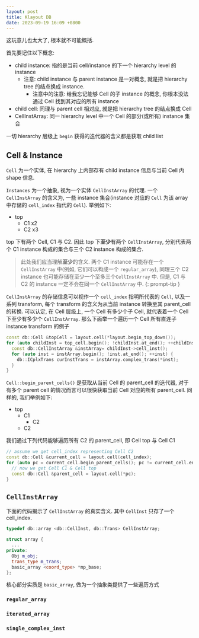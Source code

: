```yaml
---
layout: post
title: Klayout DB
date: 2023-09-19 16:09 +0800
---
```


这玩意儿也太大了, 根本就不可能概括.

首先要记住以下概念:

* child instance: 指的是当前 cell/instance 的下一个 hierarchy level 的 instance
  * 注意: child instance 与 parent instance 是一对概念, 就是把 hierarchy tree 的结点换成 instance.
    * 注意中的注意: 给我忘记能够 Cell 的子 instance 的概念, 你根本没法通过 Cell 找到其对应的所有 instance
* child cell: 同理与 parent cell 相对应, 就是把 hierarchy tree 的结点换成 Cell
* CellInstArray: 同一 hierarchy level 中一个 Cell 的部分(或所有) instance 集合

一切 hierarchy 层级上 `begin` 获得的迭代器的含义都是获取 child list

## Cell & Instance

`Cell` 为一个实体, 在 hierarchy 上内部存有 child instance 信息与当前 Cell 内 shape 信息.

`Instances` 为一个抽象, 视为一个实体 `CellInstArray` 的代理. 一个 `CellInstArray` 的含义为, 一些 instance 集合(instance 对应的 `Cell` 为该 array 中存储的 `cell_index` 指代的 `Cell`). 举例如下:

* top
  * C1 x2
  * C2 x3

top 下有两个 Cell, C1 与 C2. 因此 top 下**至少**有两个 `CellInstArray`, 分别代表两个 C1 instance 构成的集合与三个 C2 instance 构成的集合. 

> 此处我们应当理解**至少**的含义. 两个 C1 instance 可能存在一个 `CellInstArray` 中(例如, 它们可以构成一个 `regular_array`), 同理三个 C2 instance 也可能存储在至少一个至多三个`CellInstArray` 中. 但是, C1 与 C2 的 instance 一定不会在同一个 `CellInstArray` 中.
{: prompt-tip }

`CellInstArray` 的存储信息可以视作一个 `cell_index` 指明所代表的 `Cell`, 以及一系列 transform, 每个 transform 的含义为从当前 instance 转换至其 parent_cell 的转换. 可以认定, 在 Cell 层级上, 一个 Cell 有多少个子 Cell, 就代表着一个 Cell 下至少有多少个 `CellInstArray`. 那么下面举一个遍历一个 Cell 所有直连子 instance transform 的例子

```c++
const db::Cell &topCell = layout.cell(*layout.begin_top_down());
for (auto childInst = top_cell.begin(); !childInst.at_end(); ++childInst) {
  const db::CellInstArray &instArray= childInst->cell_inst();
  for (auto inst = instArray.begin(); !inst.at_end(); ++inst) {
    db::ICplxTrans curInstTrans = instArray.complex_trans(*inst);
  }
}
```

`Cell::begin_parent_cells()` 是获取从当前 Cell 的 parent_cell 的迭代器, 对于有多个 parent cell 的情况而言可以很快获取当前 Cell 对应的所有 parent_cell. 同样的, 我们举例如下:

* top
  * C1
    * C2
  * C2

我们通过下列代码能够遍历所有 C2 的 parent_cell, 即 Cell top 与 Cell C1

```c++
// assume we get cell_index representing Cell C2
const db::Cell &current_cell = layout.cell(cell_index);
for (auto pc = current_cell.begin_parent_cells(); pc != current_cell.end_parent_cells(); ++pc) {
  // now we get Cell C1 & Cell top
  const db::Cell &parent_cell = layout.cell(*pc);
}
```

## `CellInstArray`

下面的代码揭示了 `CellInstArray` 的真实含义. 其中 `CellInst` 只存了一个 cell_index.

```c++
typedef db::array <db::CellInst, db::Trans> CellInstArray;

struct array {
  ...
private:
  Obj m_obj;
  trans_type m_trans;
  basic_array <coord_type> *mp_base;
};
```

核心部分实质是 `basic_array`, 做为一个抽象类提供了一些遍历方式

### `regular_array`



### `iterated_array`

### `single_complex_inst`
